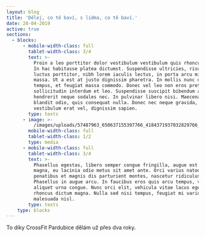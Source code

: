 ```yaml
---
layout: blog
title: 'Dělej, co tě baví, s lidma, co tě baví.'
date: 28-04-2019
active: true
sections:
  - blocks:
      - mobile-width-class: full
        tablet-width-class: 3/4
        text: >-
          Proin a leo porttitor dolor vestibulum vestibulum quis rhoncus lorem.
          In hac habitasse platea dictumst. Suspendisse ultricies, risus at
          luctus porttitor, nibh lorem iaculis lectus, in porta arcu mi vitae
          massa. Ut a est at justo dignissim pharetra. In mollis nunc quis metus
          tempus, et feugiat massa commodo. Donec vel leo non eros pretium
          sollicitudin interdum et leo. Suspendisse suscipit bibendum augue, vel
          hendrerit neque sodales nec. In pulvinar libero nisi. Maecenas vel
          blandit odio, quis consequat nulla. Donec nec neque gravida,
          vestibulum erat vel, dignissim sapien.
        type: texts
      - image: >-
          /images/uploads/57487963_650637155397766_4184371937032829766_n.jpg-_nc_ht-instagram.fprg2-1.fna.fbcdn.jpeg
        mobile-width-class: full
        tablet-width-class: 1/2
        type: media
      - mobile-width-class: full
        tablet-width-class: 3/4
        text: >-
          Phasellus egestas, libero semper congue fringilla, augue est semper
          magna, eu lacinia odio metus sit amet ante. Orci varius natoque
          penatibus et magnis dis parturient montes, nascetur ridiculus mus.
          Phasellus in augue arcu. In faucibus eros quis arcu tempus, vitae
          aliquet urna congue. Nunc orci elit, vehicula vitae lacus eget,
          rhoncus dictum magna. Nulla sed nisi tempus, feugiat mi varius,
          malesuada nisl.
        type: texts
    type: blocks
---
```

To díky CrossFit Pardubice dělám už přes dva roky.
